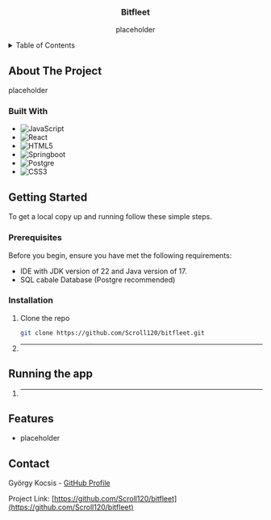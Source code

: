 <!-- PROJECT LOGO -->
<div align="center">
  <h3 align="center">Bitfleet</h3>

  <p align="center">
    placeholder
  </p>
</div>



<!-- TABLE OF CONTENTS -->
<details>
  <summary>Table of Contents</summary>
  <ol>
    <li>
      <a href="#about-the-project">About The Project</a>
      <ul>
        <li><a href="#built-with">Built With</a></li>
      </ul>
    </li>
    <li>
      <a href="#getting-started">Getting Started</a>
      <ul>
        <li><a href="#prerequisites">Prerequisites</a></li>
        <li><a href="#installation">Installation</a></li>
      </ul>
    </li>
    <li>
      <a href="#running-the-app">Runnig the app</a>
      <ul>
        <li><a href="#with-docker">With Docker</a></li>
      </ul>
    </li>
    <li><a href="#contact">Contact</a></li>
  </ol>
</details>



<!-- ABOUT THE PROJECT -->
## About The Project

placeholder

### Built With

* ![JavaScript][JavaScript-url]
* ![React][React-url]
* ![HTML5][HTML5-url]
* ![Springboot][boot-url]
* ![Postgre][postgre-url]
* ![CSS3][CSS3-url]



<!-- GETTING STARTED -->
## Getting Started

To get a local copy up and running follow these simple steps.

### Prerequisites

Before you begin, ensure you have met the following requirements:

* IDE with JDK version of 22 and Java version of 17.
* SQL cabale Database (Postgre recommended) 

### Installation

1. Clone the repo
   ```sh
   git clone https://github.com/Scroll120/bitfleet.git
   ```

2. ---
   
<!-- RUNNING THE APP -->
## Running the app
1. -----

<!-- FEATURES -->
## Features
- placeholder

<!-- CONTACT -->
## Contact

György Kocsis - [GitHub Profile](https://github.com/Scroll120)


Project Link: [https://github.com/Scroll120/bitfleet](https://github.com/Scroll120/bitfleet)

<!-- MARKDOWN LINKS & IMAGES -->
<!-- https://www.markdownguide.org/basic-syntax/#reference-style-links -->
[React-url]: https://img.shields.io/badge/React-61DAFB?style=for-the-badge&logo=react&logoColor=black
[JavaScript-url]: https://img.shields.io/badge/JavaScript-F7DF1E?style=for-the-badge&logo=javascript&logoColor=black
[postgre-url]: https://img.shields.io/badge/PostgreSQL-316192?style=for-the-badge&logo=postgresql&logoColor=white
[HTML5-url]: https://img.shields.io/badge/HTML5-E34F26?style=for-the-badge&logo=html5&logoColor=white
[CSS3-url]: https://img.shields.io/badge/CSS3-1572B6?style=for-the-badge&logo=css3&logoColor=white
[boot-url]: https://img.shields.io/badge/Spring_Boot-6DB33F?style=for-the-badge&logo=spring-boot&logoColor=white
